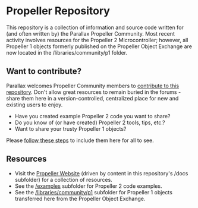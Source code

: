 # Propeller Repository
This repository is a collection of information and source code written for (and often written by) the Parallax Propeller Community.  Most recent activity involves resources for the Propeller 2 Microcontroller; however, all Propeller 1 objects formerly published on the Propeller Object Exchange are now located in the /libraries/community/p1 folder.

## Want to contribute?
Parallax welcomes Propeller Community members to [contribute to this repository](https://github.com/parallaxinc/propeller/wiki/Contributing).  Don't allow great resources to remain buried in the forums - share them here in a version-controlled, centralized place for new and existing users to enjoy.  
- Have you created example Propeller 2 code you want to share?
- Do you know of (or have created) Propeller 2 tools, tips, etc.?
- Want to share your trusty Propeller 1 objects?

Please [follow these steps](https://github.com/parallaxinc/propeller/wiki/Contributing) to include them here for all to see.

## Resources
- Visit the [Propeller Website](https://propeller.parallax.com) (driven by content in this repository's /docs subfolder) for a collection of resources.
- See the [/examples](https://github.com/parallaxinc/propeller/tree/master/examples) subfolder for Propeller 2 code examples.
- See the [/libraries/community/p1](https://github.com/parallaxinc/propeller/tree/master/libraries/community/p1) subfolder for Propeller 1 objects transferred here from the Propeller Object Exchange.

